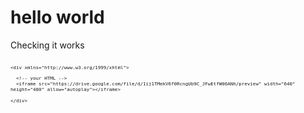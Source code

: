 # hello world

Checking it works


<svg fill="none" viewBox="0 0 800 400" width="800" height="400" xmlns="http://www.w3.org/2000/svg">
  
  <foreignObject width="100%" height="100%">
    
    <div xmlns="http://www.w3.org/1999/xhtml">

      <!-- your HTML -->
      <iframe src="https://drive.google.com/file/d/1ij1TMekV6f0RcngUb9C_JFwEtfW06ANh/preview" width="640" height="480" allow="autoplay"></iframe>
      
    </div>
    
  </foreignObject>
  
</svg>






